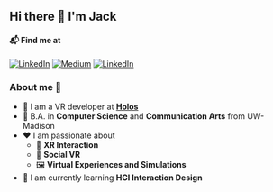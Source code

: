 ## Hi there 👋 I'm Jack ##

#### 📬 Find me at 
<p> 
<a href="https://thejackyang.com/" target="_blank"><img alt="LinkedIn" src="https://img.shields.io/badge/-Website-purple?style=flat-square&logo=Google-Chrome&logoColor=white" /></a>  
<a href="https://jackyangzzh.medium.com/" target="_blank"><img alt="Medium" src="https://img.shields.io/badge/-Medium-black?style=flat-square&logo=Medium&logoColor=white" /></a> 
<a href="https://www.linkedin.com/in/jackyangzzh/" target="_blank"><img alt="LinkedIn" src="https://img.shields.io/badge/-LinkedIn-blue?style=flat-square&logo=Linkedin&logoColor=white" /></a>  
</p>

### About me 🚀
- 💼 I am a VR developer at [**Holos**](https://holos.io/)
- 🏫 B.A. in **Computer Science** and **Communication Arts** from UW-Madison
- ❤️ I am passionate about 
  - 🥽 **XR Interaction** 
  - 👥 **Social VR**
  - 🖼️ **Virtual Experiences and Simulations**
- 🌱 I am currently learning **HCI Interaction Design** 
  
<!--
**jackyangzzh/jackyangzzh** is a ✨ _special_ ✨ repository because its `README.md` (this file) appears on your GitHub profile.

Here are some ideas to get you started:

- 🔭 I’m currently working on ...
- 🌱 I’m currently learning ...
- 👯 I’m looking to collaborate on ...
- 🤔 I’m looking for help with ...
- 💬 Ask me about ...
- 📫 How to reach me: ...
- 😄 Pronouns: ...
- ⚡ Fun fact: ...
-->
